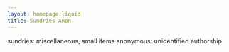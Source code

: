 ```yaml
---
layout: homepage.liquid
title: Sundries Anon
---
```


sundries: miscellaneous, small items
anonymous: unidentified authorship
